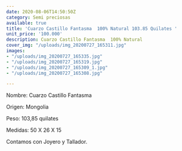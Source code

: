 ```yaml
---
date: 2020-08-06T14:50:50Z
category: Semi preciosas
available: true
title: 'Cuarzo Castillo Fantasma  100% Natural 103.85 Quilates '
unit_price: '100.000'
description: Cuarzo Castillo Fantasma  100% Natural
cover_img: "/uploads/img_20200727_165311.jpg"
images:
- "/uploads/img_20200727_165335.jpg"
- "/uploads/img_20200727_165319.jpg"
- "/uploads/img_20200727_165309_1.jpg"
- "/uploads/img_20200727_165308.jpg"

---
```

Nombre: Cuarzo Castillo Fantasma

Origen: Mongolia

Peso: 103,85 quilates

Medidas: 50 X 26 X 15

Contamos con Joyero y Tallador.